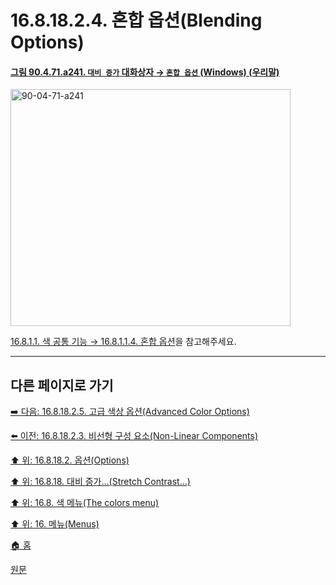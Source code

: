 # 16.8.18.2.4. 혼합 옵션(Blending Options)

<a id="90-04-71-a241"></a>

#### [그림 90.4.71.a241. `대비 증가` 대화상자 → `혼합 옵션` (Windows) (우리말)](./90-04-0071-stretch_contrast.md#90-04-71-a241)
<img width="448" height="379" alt="90-04-71-a241" src="https://github.com/user-attachments/assets/3a5cbe08-dda1-4802-846c-842a2eab773f" />

[16.8.1.1. 색 공통 기능 → 16.8.1.1.4. 혼합 옵션](./16-08-01-01-04-blending_options.md)을 참고해주세요.

***

## 다른 페이지로 가기

[➡️ 다음: 16.8.18.2.5. 고급 색상 옵션(Advanced Color Options)](./16-08-18-02-05-advanced_color_options.md)

[⬅️ 이전: 16.8.18.2.3. 비선형 구성 요소(Non-Linear Components)](./16-08-18-02-03-non_linear_components.md)

[⬆️ 위: 16.8.18.2. 옵션(Options)](./16-08-18-02-00-options.md)

[⬆️ 위: 16.8.18. 대비 증가…(Stretch Contrast…)](./16-08-18-00-stretch-contrast.md)

[⬆️ 위: 16.8. 색 메뉴(The colors menu)](./16-08-00-the-colors-menu.md)

[⬆️ 위: 16. 메뉴(Menus)](./16-00-menus.md)

[🏠 홈](./00-home.md)

[원문](https://docs.gimp.org/2.10/ko/gimp-filter-stretch-contrast.html#idm31837)